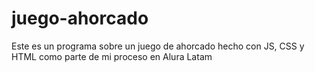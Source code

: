 # juego-ahorcado
Este es un programa sobre un juego de ahorcado hecho con JS, CSS y HTML como parte de mi proceso en Alura Latam
